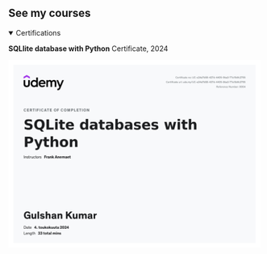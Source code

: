 ## See my courses 

<details open="true">
  <summary >Certifications</summary>
  	<p><b>SQLlite database with Python</b> Certificate, 2024</p>
		<img id="SQLlite database with Python?trk=public_profile_see-credential" src="SQLite databases with Python.jpg" alt="" width="500"/>
</details>
